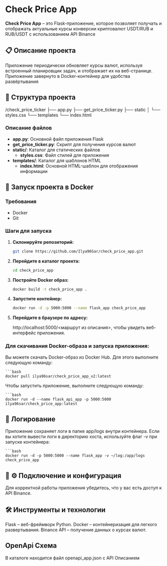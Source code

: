 # Check Price App

**Check Price App** – это Flask-приложение, которое позволяет получать и отображать актуальные курсы конверсии криптовалют USDT/RUB и RUB/USDT с использованием API Binance

## 📋 Описание проекта

Приложение периодически обновляет курсы валют, используя встроенный планировщик задач, и отображает их на веб-странице. Приложение завернуто в Docker-контейнер для удобства развёртывания

## 📂 Структура проекта

/check_price_ticker
    ├── app.py
    ├── get_price_ticker.py
    ├── static
    │   └── styles.css
    └── templates
        └── index.html

### Описание файлов

- **app.py**: Основной файл приложения Flask
- **get_price_ticker.py**: Скрипт для получения курсов валют
- **static/**: Каталог для статических файлов
  - **styles.css**: Файл стилей для приложения
- **templates/**: Каталог для шаблонов HTML
  - **index.html**: Основной HTML-шаблон для отображения информации

## 🚀 Запуск проекта в Docker

### Требования

- Docker
- Git

### Шаги для запуска

1. **Склонируйте репозиторий:**

   ```bash
   git clone https://github.com/Ilya96Sar/check_price_app.git

2. **Перейдите в каталог проекта:**

   ```bash
   cd check_price_app

3. **Постройте Docker образ:**

   ```bash
   docker build -t check_price_app .

4. **Запустите контейнер:**

   ```bash
   docker run -d -p 5000:5000 --name flask_app check_price_app

3. **Перейдите в браузере по адресу:**

   http://localhost:5000/<маршрут из описания>, чтобы увидеть веб-интерфейс приложения.

### Для скачивания Docker-образа и запуска приложения:

Вы можете скачать Docker-образ из Docker Hub. Для этого выполните следующую команду:

    ```bash
    docker pull ilya96sar/check_price_app_v2:latest

Чтобы запустить приложение, выполните следующую команду:

    ```bash
    docker run -d --name flask_api_app -p 5000:5000 ilya96sar/check_price_app:latest

## 📄 Логирование

Приложение сохраняет логи в папке app/logs внутри контейнера. Если вы хотите вывести логи в директорию хоста, используйте флаг -v при запуске контейнера:

    ```bash
    docker run -d -p 5000:5000 --name flask_app -v ~/log:/app/logs check_price_app

## 📄 ⚙️ Подключение и конфигурация

Для корректной работы приложения убедитесь, что у вас есть доступ к API Binance.

## 🛠️ Инструменты и технологии

Flask – веб-фреймворк Python.
Docker – контейнеризация для легкого развертывания.
Binance API – получение данных о курсах валют.

## OpenApi Схема

В каталоге находится файл openapi_app.json c API Описанием
